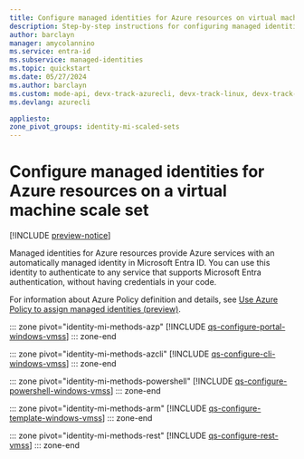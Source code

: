 ```yaml
---
title: Configure managed identities for Azure resources on virtual machine scale set
description: Step-by-step instructions for configuring managed identities for Azure resources on a virtual machine scale set using the Azure portal.
author: barclayn
manager: amycolannino
ms.service: entra-id
ms.subservice: managed-identities
ms.topic: quickstart
ms.date: 05/27/2024
ms.author: barclayn
ms.custom: mode-api, devx-track-azurecli, devx-track-linux, devx-track-arm-template, devx-track-azurepowershell
ms.devlang: azurecli

appliesto:
zone_pivot_groups: identity-mi-scaled-sets
---
```


# Configure managed identities for Azure resources on a virtual machine scale set 

[!INCLUDE [preview-notice](~/includes/entra-msi-preview-notice.md)]

Managed identities for Azure resources provide Azure services with an automatically managed identity in Microsoft Entra ID. You can use this identity to authenticate to any service that supports Microsoft Entra authentication, without having credentials in your code. 

For information about Azure Policy definition and details, see [Use Azure Policy to assign managed identities (preview)](https://portal.azure.com/#blade/Microsoft_Azure_Policy/PolicyDetailBlade/definitionId/%2Fproviders%2FMicrosoft.Authorization%2FpolicyDefinitions%2F516187d4-ef64-4a1b-ad6b-a7348502976c).

::: zone pivot="identity-mi-methods-azp"
[!INCLUDE [qs-configure-portal-windows-vmss](includes/qs-configure-portal-windows-vmss.md)]
::: zone-end

::: zone pivot="identity-mi-methods-azcli"
[!INCLUDE [qs-configure-cli-windows-vmss](includes/qs-configure-cli-windows-vmss.md)]
::: zone-end

::: zone pivot="identity-mi-methods-powershell"
[!INCLUDE [qs-configure-powershell-windows-vmss](includes/qs-configure-powershell-windows-vmss.md)]
::: zone-end

::: zone pivot="identity-mi-methods-arm"
[!INCLUDE [qs-configure-template-windows-vmss](includes/qs-configure-template-windows-vmss.md)]
::: zone-end

::: zone pivot="identity-mi-methods-rest"
[!INCLUDE [qs-configure-rest-vmss](includes/qs-configure-rest-vmss.md)]
::: zone-end

